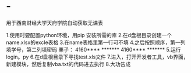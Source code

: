 # -
用于西南财经大学天府学院自动获取无课表

1.使用时要配置python环境，用pip 安装所需的库
2.在d盘根目录创建一个name.xlsx的excle表格
3.在name表格里第一行可不填
4.之后按照顺序，第一列填学号，第二列填密码
栗子：
4160****   *******
4160****   *******
5.运行login。py
6.在d盘根目录下寻找test.xls文件
7.进入，打开开发者工具，vb界面，新建模块，然后复制vba.txt的代码进去执行
8.大功告成
